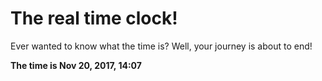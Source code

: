 # The real time clock!

Ever wanted to know what the time is? Well, your journey is about to end!

**The time is Nov 20, 2017, 14:07**
